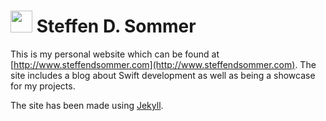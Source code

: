 # <img src="http://steffendsommer.com/assets/logo.png" width="35" height="35"> Steffen D. Sommer

This is my personal website which can be found at [http://www.steffendsommer.com](http://www.steffendsommer.com). The site includes a blog about Swift development as well as being a showcase for my projects.

The site has been made using [Jekyll](http://jekyllrb.com).